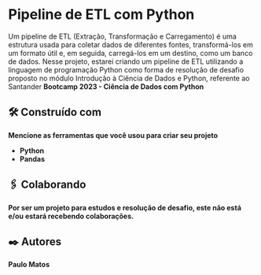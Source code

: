 <h1>Pipeline de ETL com Python</h1>
<p>Um pipeline de ETL (Extração, Transformação e Carregamento) é uma estrutura usada para coletar dados de diferentes fontes, transformá-los em um formato útil e, em seguida, carregá-los em um destino, como um banco de dados. Nesse projeto, estarei criando um pipeline de ETL utilizando a linguagem de programação Python como forma de resolução de desafio proposto no módulo Introdução à Ciência de Dados e Python, referente ao Santander <strong>Bootcamp 2023 - Ciência de Dados com Python<strong></p>

<h2>🛠️ Construído com</h2>
Mencione as ferramentas que você usou para criar seu projeto
<ul>
<li>Python</li>
<li>Pandas</li>
</ul>

<h2>🖇️ Colaborando</h2>
Por ser um projeto para estudos e resolução de desafio, este não está e/ou estará recebendo colaborações.

<h2>✒️ Autores</h2>
Paulo Matos